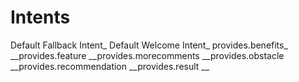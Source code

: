 # Intents
Default Fallback Intent_
Default Welcome Intent_
provides.benefits_
__provides.feature
__provides.morecomments
__provides.obstacle
__provides.recommendation
__provides.result
__
